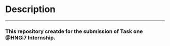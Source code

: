 # Description
-------------------------------------------------------------------------
### This repository creatde for the submission of Task one @HNGi7 Internship. 
